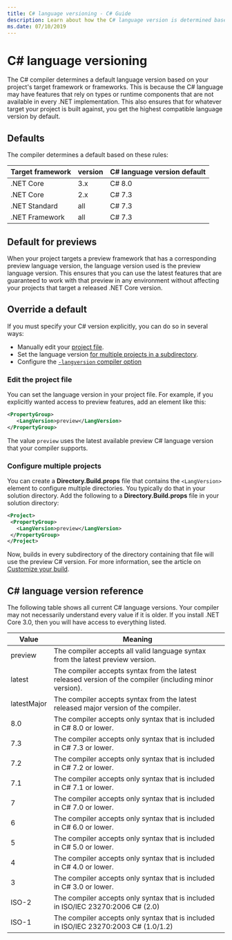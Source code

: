 ```yaml
---
title: C# language versioning - C# Guide
description: Learn about how the C# language version is determined based on your project, and the different values you can manually adjust it to.
ms.date: 07/10/2019
---
```


# C# language versioning

The C# compiler determines a default language version based on your project's target framework or frameworks. This is because the C# language may have features that rely on types or runtime components that are not available in every .NET implementation. This also ensures that for whatever target your project is built against, you get the highest compatible language version by default.

## Defaults

The compiler determines a default based on these rules:

|Target framework|version|C# language version default|
|----------------|-------|---------------------------|
|.NET Core|3.x|C# 8.0|
|.NET Core|2.x|C# 7.3|
|.NET Standard|all|C# 7.3|
|.NET Framework|all|C# 7.3|

## Default for previews

When your project targets a preview framework that has a corresponding preview language version, the language version used is the preview language version. This ensures that you can use the latest features that are guaranteed to work with that preview in any environment without affecting your projects that target a released .NET Core version.

## Override a default

If you must specify your C# version explicitly, you can do so in several ways:

- Manually edit your [project file](#edit-the-project-file).
- Set the language version [for multiple projects in a subdirectory](#configure-multiple-projects).
- Configure the [`-langversion` compiler option](compiler-options/langversion-compiler-option.md)

### Edit the project file

You can set the language version in your project file. For example, if you explicitly wanted access to preview features, add an element like this:

```xml
<PropertyGroup>
   <LangVersion>preview</LangVersion>
</PropertyGroup>
```

The value `preview` uses the latest available preview C# language version that your compiler supports.

### Configure multiple projects

You can create a **Directory.Build.props** file that contains the `<LangVersion>` element to configure multiple directories. You typically do that in your solution directory. Add the following to a **Directory.Build.props** file in your solution directory:

```xml
<Project>
 <PropertyGroup>
   <LangVersion>preview</LangVersion>
 </PropertyGroup>
</Project>
```

Now, builds in every subdirectory of the directory containing that file will use the preview C# version. For more information, see the article on [Customize your build](/visualstudio/msbuild/customize-your-build).

## C# language version reference

The following table shows all current C# language versions. Your compiler may not necessarily understand every value if it is older. If you install .NET Core 3.0, then you will have access to everything listed.

|Value|Meaning|
|------------|-------------|
|preview|The compiler accepts all valid language syntax from the latest preview version.|
|latest|The compiler accepts syntax from the latest released version of the compiler (including minor version).|
|latestMajor|The compiler accepts syntax from the latest released major version of the compiler.|
|8.0|The compiler accepts only syntax that is included in C# 8.0 or lower.|
|7.3|The compiler accepts only syntax that is included in C# 7.3 or lower.|
|7.2|The compiler accepts only syntax that is included in C# 7.2 or lower.|
|7.1|The compiler accepts only syntax that is included in C# 7.1 or lower.|
|7|The compiler accepts only syntax that is included in C# 7.0 or lower.|
|6|The compiler accepts only syntax that is included in C# 6.0 or lower.|
|5|The compiler accepts only syntax that is included in C# 5.0 or lower.|
|4|The compiler accepts only syntax that is included in C# 4.0 or lower.|
|3|The compiler accepts only syntax that is included in C# 3.0 or lower.|
|ISO-2|The compiler accepts only syntax that is included in ISO/IEC 23270:2006 C# (2.0) |
|ISO-1|The compiler accepts only syntax that is included in ISO/IEC 23270:2003 C# (1.0/1.2) |
